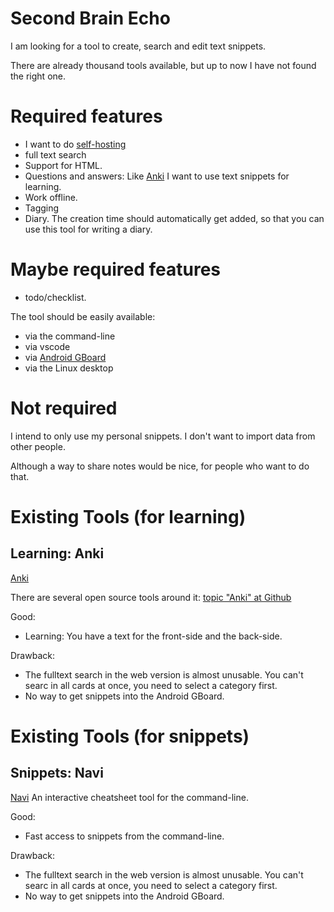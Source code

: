 # Second Brain Echo

I am looking for a tool to create, search and edit text snippets.

There are already thousand tools available, but up to now I have not found the right one.

# Required features

* I want to do [self-hosting](https://en.wikipedia.org/wiki/Self-hosting_(web_services))
* full text search
* Support for HTML.
* Questions and answers: Like [Anki](https://apps.ankiweb.net/) I want to use text snippets for learning.
* Work offline.
* Tagging
* Diary. The creation time should automatically get added, so that you can use this tool for writing a diary.

# Maybe required features

* todo/checklist.


The tool should be easily available:

* via the command-line
* via vscode
* via [Android GBoard](https://play.google.com/store/apps/details?id=com.google.android.inputmethod.latin)
* via the Linux desktop

# Not required

I intend to only use my personal snippets. I don't want to import data from other people.

Although a way to share notes would be nice, for people who want to do that.


# Existing Tools (for learning)

## Learning: Anki

[Anki](https://apps.ankiweb.net/)

There are several open source tools around it: [topic "Anki" at Github](https://github.com/topics/anki)

Good:
* Learning: You have a text for the front-side and the back-side.

Drawback: 

* The fulltext search in the web version is almost unusable. You can't searc in all cards at once, you need to select a category first.
* No way to get snippets into the Android GBoard.

# Existing Tools (for snippets)

## Snippets: Navi

[Navi](https://github.com/denisidoro/navi) An interactive cheatsheet tool for the command-line.

Good:
* Fast access to snippets from the command-line.

Drawback: 

* The fulltext search in the web version is almost unusable. You can't searc in all cards at once, you need to select a category first.
* No way to get snippets into the Android GBoard.


